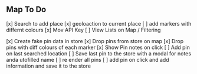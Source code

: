 ## Map To Do

[x] Search to add place
[x] geoloaction to current place
[ ] add markers with differnt colours
[x] Mov API Key
[ ] View Lists on Map / Filtering

[x] Create fake pin data in store
[x] Drop pins from store on map
[x] Drop pins with diff colours of each marker
[x] Show Pin notes on click
[ ] Add pin on last searched location
[ ] Save last pin to the store with a modal for notes anda utofilled name
[ ] re ender all pins
[ ] add pin on click and add information and save it to the store
